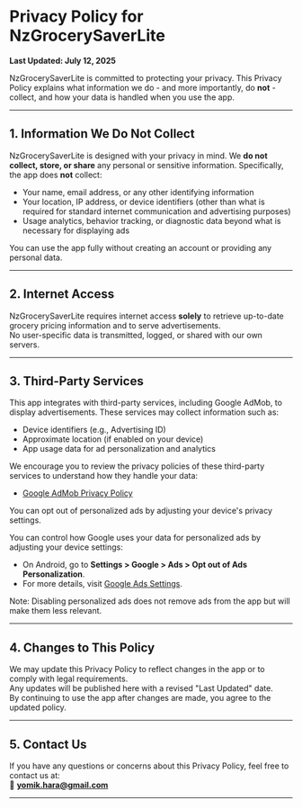 # Privacy Policy for NzGrocerySaverLite

**Last Updated: July 12, 2025**

NzGrocerySaverLite is committed to protecting your privacy. This Privacy Policy explains what information we do - and more importantly, do **not** - collect, and how your data is handled when you use the app.

---

## 1. Information We Do Not Collect

NzGrocerySaverLite is designed with your privacy in mind. We **do not collect, store, or share** any personal or sensitive information. Specifically, the app does **not** collect:

- Your name, email address, or any other identifying information  
- Your location, IP address, or device identifiers (other than what is required for standard internet communication and advertising purposes)  
- Usage analytics, behavior tracking, or diagnostic data beyond what is necessary for displaying ads  

You can use the app fully without creating an account or providing any personal data.

---

## 2. Internet Access

NzGrocerySaverLite requires internet access **solely** to retrieve up-to-date grocery pricing information and to serve advertisements.  
No user-specific data is transmitted, logged, or shared with our own servers.

---

## 3. Third-Party Services

This app integrates with third-party services, including Google AdMob, to display advertisements. These services may collect information such as:  

- Device identifiers (e.g., Advertising ID)  
- Approximate location (if enabled on your device)  
- App usage data for ad personalization and analytics  

We encourage you to review the privacy policies of these third-party services to understand how they handle your data:  

- [Google AdMob Privacy Policy](https://policies.google.com/technologies/ads)

You can opt out of personalized ads by adjusting your device's privacy settings.

You can control how Google uses your data for personalized ads by adjusting your device settings:

- On Android, go to **Settings > Google > Ads > Opt out of Ads Personalization**.
- For more details, visit [Google Ads Settings](https://www.google.com/settings/ads).

Note: Disabling personalized ads does not remove ads from the app but will make them less relevant.

---

## 4. Changes to This Policy

We may update this Privacy Policy to reflect changes in the app or to comply with legal requirements.  
Any updates will be published here with a revised "Last Updated" date.  
By continuing to use the app after changes are made, you agree to the updated policy.

---

## 5. Contact Us

If you have any questions or concerns about this Privacy Policy, feel free to contact us at:  
📧 **yomik.hara@gmail.com**

---

